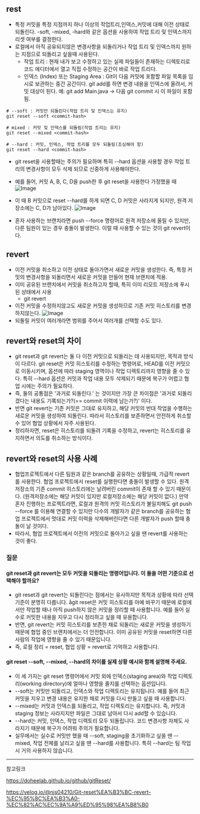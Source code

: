 ## rest
- 특정 커밋을 특정 지점까지 하나 이상의 작업트리,인덱스,커밋에 대해 이전 상태로 되돌린다. -soft, -mixed, -hard와 같은 옵션을 사용하여 작업 트리 및 인덱스까지 리셋 여부를 결정한다.
- 로컬에서 아직 공유되지않은 변경사항을 되돌리거나 작업 트리 및 인덱스까지 원하는 지점으로 되돌리고 싶을때 사용된다.
    - 작업 트리 : 현재 내가 보고 수정하고 있는 실제 파일들이 존재하는 디렉토리로 코드 에디터에서 열고 직접 수정하는 공간이 바로 작업 트리다.
    - 인덱스 (Index) 또는 Staging Area :  Git이 다음 커밋에 포함할 파일 목록을 임시로 보관하는 중간 공간이다. git add를 하면 변경 내용을 인덱스에 올려서, 커밋 대상이 된다. 예: git add Main.java → 다음 git commit 시 이 파일이 포함됨.

```
# --soft : 커밋만 되돌린다(작업 트리 및 인덱스는 유지)
git reset --soft <commit-hash>

# mixed : 커밋 및 인덱스를 되돌림(작업 트리는 유지)
git reset --mixed <commit-hash>

# --hard : 커밋, 인덱스, 작업 트리를 모두 되돌림(조심해야 함)
git reset --hard <commit-hash>

```
- git reset을 사용할때는 주의가 필요하며 특히 --hard 옵션을 사용할 경우 작업 트리의 변경사항이 모두 삭제 되므로 신중하게 사용해야한다. 
- 예를 들어, 커밋 A, B, C, D을 push한 후 git reset을 사용한다 가정했을 때
![Image](https://github.com/user-attachments/assets/8e6a3f33-ebd3-47d8-9a94-0c27a4ac0c82)

- 이 때 B 커밋으로 reset --hard를 하게 되면 C, D 커밋은 사라지게 되지만, 원격 저장소에는 C, D가 남아있다. 
![Image](https://github.com/user-attachments/assets/ce0a363c-9a53-42f2-b3b3-520149c0ee15)

- 혼자 사용하는 브랜치라면 push --force 명령어로 원격 저장소에 올릴 수 있지만, 다른 팀원이 있는 경우 충돌이 발생한다. 이럴 때 사용할 수 있는 것이 git revert이다.


## revert
- 이전 커밋을 취소하고 이전 상태로 돌아가면서 새로운 커밋을 생성한다. 즉, 특정 커밋의 변경사항을 되돌리면서 새로운 커밋을 만들어 현재 브랜치에 적용.
- 이미 공유된 브랜치에서 커밋을 취소하고자 할때, 특히 이미 리모트 저장소에 푸시된 상태에서 사용
    - git revert <commit-hash>
- 이전 커밋을 수정하지않고도 새로운 커밋을 생성하므로 기존 커밋 히스토리를 변경하지않는다.
![Image](https://github.com/user-attachments/assets/1573b485-1814-4690-afeb-bcfdb68ca133)
- 되돌릴 커밋이 여러개라면 범위를 주어서 여러개를 선택할 수도 있다.


## revert와 reset의 차이
- git reset과 git revert는 둘 다 이전 커밋으로 되돌리는 데 사용되지만, 목적과 방식이 다르다. git reset은 커밋 히스토리를 수정하는 명령어로, HEAD를 이전 커밋으로 이동시키며, 옵션에 따라 staging 영역이나 작업 디렉토리까지 영향을 줄 수 있다. 특히 --hard 옵션은 커밋과 작업 내용 모두 삭제되기 때문에 복구가 어렵고 협업 시에는 주의가 필요하다. 
- 즉, 둘의 공통점은 '과거로 되돌린다.' 는 것이지만 가장 큰 차이점은 '과거로 되돌리겠다는 내용도 기록되는가?(== commit 이력에 남는가?)' 이다.
- 반면 git revert는 기존 커밋은 그대로 유지하고, 해당 커밋의 반대 작업을 수행하는 새로운 커밋을 생성하여 되돌린다. 따라서 히스토리를 보존하면서 안전하게 취소할 수 있어 협업 상황에서 자주 사용된다.
- 정리하자면, reset은 히스토리를 되돌려 기록을 수정하고, revert는 히스토리를 유지하면서 의도를 취소하는 방식이다.

## revert와 reset의 사용 사례

- 협업프로젝트에서 다른 팀원과 같은 branch를 공유하는 상황일때, 가급적 revert를 사용한다. 협업 프로젝트에서 reset를 실행한다면 충돌이 발생할 수 있다. 원격 저장소의 기존 commit 히스토리에는 날려버린 commit이 존재 할 수 있기 때문이다. (원격저장소에는 해당 커밋이 있지만 로컬저장소에는 해당 커밋이 없다.) 만약 혼자 진행하는 프로젝트라면, 로컬과 원격의 커밋 히스토리가 불일치해도 git push --force 를 이용해 연결할 수 있지만 다수의 개발자가 같은 branch를 공유하는 협업 프로젝트에서 멋대로 커밋 이력을 삭제해버린다면 다른 개발자가 push 할때 충돌이 날 것이다.
- 따라서, 협업 프로젝트에서 이전의 커밋으로 돌아가고 싶을 땐 revert를 사용하는 것이 좋다.

### 질문
#### git reset과 git revert는 모두 커밋을 되돌리는 명령어입니다. 이 둘을 어떤 기준으로 선택해야 할까요?
- git reset과 git revert는 되돌린다는 점에서는 유사하지만 목적과 상황에 따라 선택 기준이 분명히 다릅니다. ågit reset은 커밋 히스토리를 아예 바꾸기 때문에 로컬에서만 작업할 때나 아직 push하지 않은 커밋을 정리할 때 사용합니다. 예를 들어 실수로 커밋한 내용을 지우고 다시 정리하고 싶을 때 유용합니다.
- 반면, git revert는 커밋 히스토리를 보존한 채로 되돌리는 새로운 커밋을 생성하기 때문에 협업 중인 브랜치에서는 더 안전합니다. 이미 공유된 커밋을 reset하면 다른 사람의 작업에 영향을 줄 수 있기 때문입니다.
- 즉, 로컬 정리 = reset, 협업 상황 = revert로 기억하고 사용합니다.

#### git reset --soft, --mixed, --hard의 차이를 실제 상황 예시와 함께 설명해 주세요.
- 이 세 가지는 git reset 명령어에서 커밋 외에 인덱스(staging area)와 작업 디렉토리(working directory)에 얼마나 영향을 줄지를 선택하는 옵션입니다.
- --soft는 커밋만 되돌리고, 인덱스와 작업 디렉토리는 유지됩니다. 예를 들어 최근 커밋을 지우고 변경 내용은 유지한 채로 커밋을 다시 만들고 싶을 때 사용합니다.
- --mixed는 커밋과 인덱스를 되돌리고, 작업 디렉토리는 유지합니다. 즉, 커밋과 staging 정보는 사라지지만 파일은 그대로 남아서 다시 add할 수 있습니다.
- --hard는 커밋, 인덱스, 작업 디렉토리 모두 되돌립니다. 코드 변경사항 자체도 사라지기 때문에 복구가 어려워 주의가 필요합니다.
- 실무에서는 실수로 커밋만 했을 때 --soft, staging을 초기화하고 싶을 땐 --mixed, 작업 전체를 날리고 싶을 땐 --hard를 사용합니다. 특히 --hard는 팀 작업 시 거의 사용하지 않습니다.

---

참고링크 

https://doheelab.github.io/github/gitReset/

https://velog.io/@njs04210/Git-reset%EA%B3%BC-revert-%EC%95%8C%EA%B3%A0-%EC%82%AC%EC%9A%A9%ED%95%98%EA%B8%B0